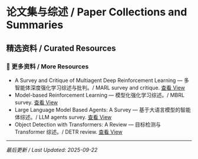 # 论文集与综述 / Paper Collections and Summaries

## 精选资料 / Curated Resources

### 📄 更多资料 / More Resources

- A Survey and Critique of Multiagent Deep Reinforcement Learning — 多智能体深度强化学习综述与批判。/ MARL survey and critique. [查看 View](../_library/A%20Survey%20and%20Critique%20of%20Multiagent%20Deep%20Reinforcement%20Learning.pdf)
- Model-based Reinforcement Learning — 模型化强化学习综述。/ MBRL survey. [查看 View](../_library/Model-based%20Reinforcement%20Learning%20A%20Survey.pdf)
- Large Language Model Based Agents: A Survey — 基于大语言模型的智能体综述。/ LLM agents survey. [查看 View](../_library/The%20Rise%20and%20Potential%20of%20Large%20Language%20Model%20Based%20Agents%20A%20Survey.pdf)
- Object Detection with Transformers: A Review — 目标检测与 Transformer 综述。/ DETR review. [查看 View](../_library/Object%20Detection%20with%20Transformers%20A%20Review.pdf)

---

*最后更新 / Last Updated: 2025-09-22*
